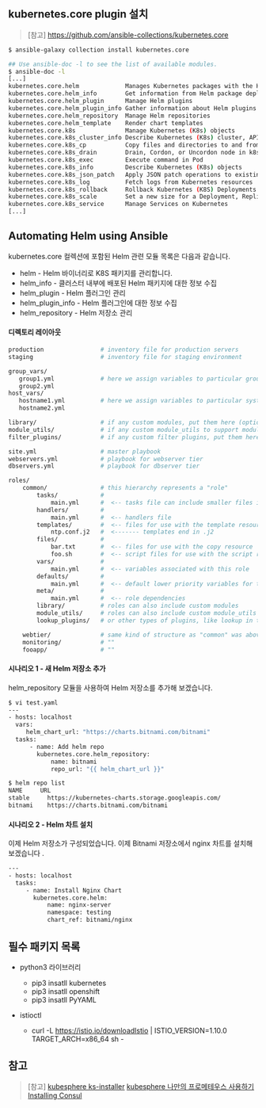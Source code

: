 ## kubernetes.core plugin 설치

> [참고]
> https://github.com/ansible-collections/kubernetes.core
```sh
$ ansible-galaxy collection install kubernetes.core

## Use ansible-doc -l to see the list of available modules.
$ ansible-doc -l
[...]
kubernetes.core.helm             Manages Kubernetes packages with the Helm package manager
kubernetes.core.helm_info        Get information from Helm package deployed inside the cluster
kubernetes.core.helm_plugin      Manage Helm plugins
kubernetes.core.helm_plugin_info Gather information about Helm plugins
kubernetes.core.helm_repository  Manage Helm repositories
kubernetes.core.helm_template    Render chart templates
kubernetes.core.k8s              Manage Kubernetes (K8s) objects
kubernetes.core.k8s_cluster_info Describe Kubernetes (K8s) cluster, APIs available and their respective versions
kubernetes.core.k8s_cp           Copy files and directories to and from pod
kubernetes.core.k8s_drain        Drain, Cordon, or Uncordon node in k8s cluster
kubernetes.core.k8s_exec         Execute command in Pod
kubernetes.core.k8s_info         Describe Kubernetes (K8s) objects
kubernetes.core.k8s_json_patch   Apply JSON patch operations to existing objects
kubernetes.core.k8s_log          Fetch logs from Kubernetes resources
kubernetes.core.k8s_rollback     Rollback Kubernetes (K8S) Deployments and DaemonSets
kubernetes.core.k8s_scale        Set a new size for a Deployment, ReplicaSet, Replication Controller, or Job
kubernetes.core.k8s_service      Manage Services on Kubernetes
[...]
```


## Automating Helm using Ansible
kubernetes.core 컬렉션에 포함된 Helm 관련 모듈 목록은 다음과 같습니다.

- helm - Helm 바이너리로 K8S 패키지를 관리합니다.
- helm_info - 클러스터 내부에 배포된 Helm 패키지에 대한 정보 수집
- helm_plugin - Helm 플러그인 관리
- helm_plugin_info - Helm 플러그인에 대한 정보 수집
- helm_repository - Helm 저장소 관리

#### 디렉토리 레이아웃
```sh
production                # inventory file for production servers
staging                   # inventory file for staging environment

group_vars/
   group1.yml             # here we assign variables to particular groups
   group2.yml
host_vars/
   hostname1.yml          # here we assign variables to particular systems
   hostname2.yml

library/                  # if any custom modules, put them here (optional)
module_utils/             # if any custom module_utils to support modules, put them here (optional)
filter_plugins/           # if any custom filter plugins, put them here (optional)

site.yml                  # master playbook
webservers.yml            # playbook for webserver tier
dbservers.yml             # playbook for dbserver tier

roles/
    common/               # this hierarchy represents a "role"
        tasks/            #
            main.yml      #  <-- tasks file can include smaller files if warranted
        handlers/         #
            main.yml      #  <-- handlers file
        templates/        #  <-- files for use with the template resource
            ntp.conf.j2   #  <------- templates end in .j2
        files/            #
            bar.txt       #  <-- files for use with the copy resource
            foo.sh        #  <-- script files for use with the script resource
        vars/             #
            main.yml      #  <-- variables associated with this role
        defaults/         #
            main.yml      #  <-- default lower priority variables for this role
        meta/             #
            main.yml      #  <-- role dependencies
        library/          # roles can also include custom modules
        module_utils/     # roles can also include custom module_utils
        lookup_plugins/   # or other types of plugins, like lookup in this case

    webtier/              # same kind of structure as "common" was above, done for the webtier role
    monitoring/           # ""
    fooapp/               # ""

```

#### 시나리오 1 - 새 Helm 저장소 추가
helm_repository 모듈을 사용하여 Helm 저장소를 추가해 보겠습니다.
```sh
$ vi test.yaml
---
- hosts: localhost
  vars:
     helm_chart_url: "https://charts.bitnami.com/bitnami"
  tasks:
      - name: Add helm repo
        kubernetes.core.helm_repository:
    	    name: bitnami
    	    repo_url: "{{ helm_chart_url }}"

$ helm repo list
NAME  	 URL
stable     https://kubernetes-charts.storage.googleapis.com/
bitnami    https://charts.bitnami.com/bitnami
```

#### 시나리오 2 - Helm 차트 설치
이제 Helm 저장소가 구성되었습니다. 이제 Bitnami 저장소에서 nginx 차트를 설치해 보겠습니다 .
```sh
---
- hosts: localhost
  tasks:
     - name: Install Nginx Chart
       kubernetes.core.helm:
    	   name: nginx-server
    	   namespace: testing
    	   chart_ref: bitnami/nginx
```

## 필수 패키지 목록
- python3 라이브러리
  - pip3 insatll kubernetes
  - pip3 insatll openshift
  - pip3 insatll PyYAML

- istioctl
  - curl -L https://istio.io/downloadIstio | ISTIO_VERSION=1.10.0 TARGET_ARCH=x86_64 sh -



## 참고
> [참고]
> [kubesphere ks-installer](https://github.com/kubesphere/ks-installer)
> [kubesphere 나만의 프로메테우스 사용하기](https://kubesphere.io/docs/faq/observability/byop/)
> [Installing Consul](https://www.consul.io/docs/k8s/installation/install#helm-chart-installation)